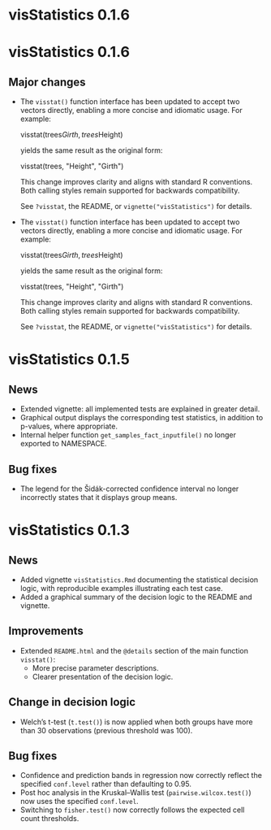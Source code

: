 # visStatistics 0.1.6

# visStatistics 0.1.6

## Major changes

* The `visstat()` function interface has been updated to accept two vectors 
  directly, enabling a more concise and idiomatic usage. For example:

    visstat(trees$Girth, trees$Height)

  yields the same result as the original form:

    visstat(trees, "Height", "Girth")

  This change improves clarity and aligns with standard R conventions. Both 
  calling styles remain supported for backwards compatibility.

  See `?visstat`, the README, or `vignette("visStatistics")` for details.

* The `visstat()` function interface has been updated to accept two vectors 
  directly, enabling a more concise and idiomatic usage. For example:

    visstat(trees$Girth, trees$Height)

  yields the same result as the original form:

    visstat(trees, "Height", "Girth")

  This change improves clarity and aligns with standard R conventions. Both 
  calling styles remain supported for backwards compatibility.

  See `?visstat`, the README, or `vignette("visStatistics")` for details.




# visStatistics 0.1.5

## News

- Extended vignette: all implemented tests are explained in greater detail.
- Graphical output displays the corresponding test statistics, in addition
  to p-values, where appropriate.
- Internal helper function 
  `get_samples_fact_inputfile()` no longer exported to NAMESPACE.
  

## Bug fixes

- The legend for the Šidák-corrected confidence interval no longer incorrectly
  states that it displays group means.

# visStatistics 0.1.3

## News

- Added vignette `visStatistics.Rmd` documenting the statistical decision logic,
  with reproducible examples illustrating each test case.
- Added a graphical summary of the decision logic to the README and vignette.

## Improvements

- Extended `README.html` and the `@details` section of the main function
  `visstat()`:
  - More precise parameter descriptions.
  - Clearer presentation of the decision logic.

## Change in decision logic

- Welch’s t-test (`t.test()`) is now applied when both groups have more than 30
  observations (previous threshold was 100).

## Bug fixes

- Confidence and prediction bands in regression now correctly reflect the
  specified `conf.level` rather than defaulting to 0.95.
- Post hoc analysis in the Kruskal–Wallis test
  (`pairwise.wilcox.test()`) now uses the specified `conf.level`.
- Switching to `fisher.test()` now correctly follows the expected cell count
  thresholds.